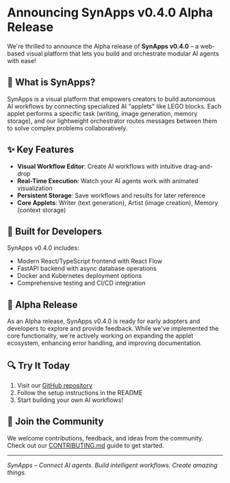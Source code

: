 # Announcing SynApps v0.4.0 Alpha Release

We're thrilled to announce the Alpha release of **SynApps v0.4.0** – a web-based visual platform that lets you build and orchestrate modular AI agents with ease!

## 🚀 What is SynApps?

SynApps is a visual platform that empowers creators to build autonomous AI workflows by connecting specialized AI "applets" like LEGO blocks. Each applet performs a specific task (writing, image generation, memory storage), and our lightweight orchestrator routes messages between them to solve complex problems collaboratively.

## ✨ Key Features

- **Visual Workflow Editor**: Create AI workflows with intuitive drag-and-drop
- **Real-Time Execution**: Watch your AI agents work with animated visualization
- **Persistent Storage**: Save workflows and results for later reference
- **Core Applets**: Writer (text generation), Artist (image creation), Memory (context storage)

## 🔧 Built for Developers

SynApps v0.4.0 includes:
- Modern React/TypeScript frontend with React Flow
- FastAPI backend with async database operations
- Docker and Kubernetes deployment options
- Comprehensive testing and CI/CD integration

## 🧪 Alpha Release

As an Alpha release, SynApps v0.4.0 is ready for early adopters and developers to explore and provide feedback. While we've implemented the core functionality, we're actively working on expanding the applet ecosystem, enhancing error handling, and improving documentation.

## 🔍 Try It Today

1. Visit our [GitHub repository](https://github.com/nxtg-ai/SynApps-v0.4.0)
2. Follow the setup instructions in the README
3. Start building your own AI workflows!

## 🤝 Join the Community

We welcome contributions, feedback, and ideas from the community. Check out our [CONTRIBUTING.md](https://github.com/nxtg-ai/SynApps-v0.4.0/blob/main/CONTRIBUTING.md) guide to get started.

---

*SynApps – Connect AI agents. Build intelligent workflows. Create amazing things.*
